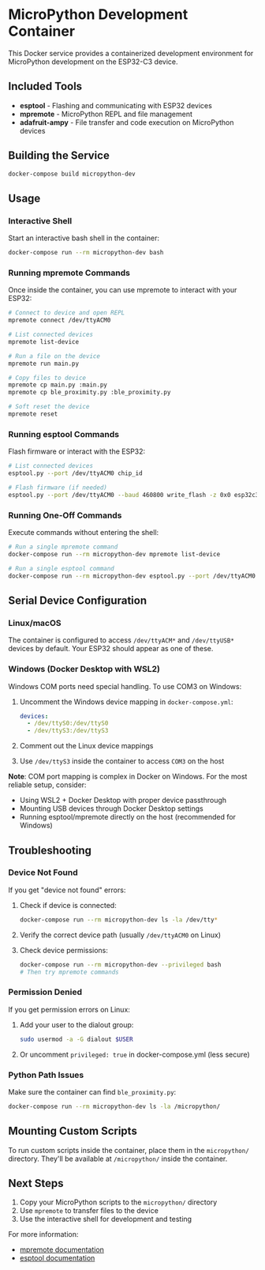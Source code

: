 # MicroPython Development Container

This Docker service provides a containerized development environment for MicroPython development on the ESP32-C3 device.

## Included Tools

- **esptool** - Flashing and communicating with ESP32 devices
- **mpremote** - MicroPython REPL and file management
- **adafruit-ampy** - File transfer and code execution on MicroPython devices

## Building the Service

```bash
docker-compose build micropython-dev
```

## Usage

### Interactive Shell

Start an interactive bash shell in the container:

```bash
docker-compose run --rm micropython-dev bash
```

### Running mpremote Commands

Once inside the container, you can use mpremote to interact with your ESP32:

```bash
# Connect to device and open REPL
mpremote connect /dev/ttyACM0

# List connected devices
mpremote list-device

# Run a file on the device
mpremote run main.py

# Copy files to device
mpremote cp main.py :main.py
mpremote cp ble_proximity.py :ble_proximity.py

# Soft reset the device
mpremote reset
```

### Running esptool Commands

Flash firmware or interact with the ESP32:

```bash
# List connected devices
esptool.py --port /dev/ttyACM0 chip_id

# Flash firmware (if needed)
esptool.py --port /dev/ttyACM0 --baud 460800 write_flash -z 0x0 esp32c3-20231226-v1.21.0.bin
```

### Running One-Off Commands

Execute commands without entering the shell:

```bash
# Run a single mpremote command
docker-compose run --rm micropython-dev mpremote list-device

# Run a single esptool command
docker-compose run --rm micropython-dev esptool.py --port /dev/ttyACM0 chip_id
```

## Serial Device Configuration

### Linux/macOS

The container is configured to access `/dev/ttyACM*` and `/dev/ttyUSB*` devices by default. Your ESP32 should appear as one of these.

### Windows (Docker Desktop with WSL2)

Windows COM ports need special handling. To use COM3 on Windows:

1. Uncomment the Windows device mapping in `docker-compose.yml`:
   ```yaml
   devices:
     - /dev/ttyS0:/dev/ttyS0
     - /dev/ttyS3:/dev/ttyS3
   ```

2. Comment out the Linux device mappings

3. Use `/dev/ttyS3` inside the container to access `COM3` on the host

**Note**: COM port mapping is complex in Docker on Windows. For the most reliable setup, consider:
- Using WSL2 + Docker Desktop with proper device passthrough
- Mounting USB devices through Docker Desktop settings
- Running esptool/mpremote directly on the host (recommended for Windows)

## Troubleshooting

### Device Not Found

If you get "device not found" errors:

1. Check if device is connected:
   ```bash
   docker-compose run --rm micropython-dev ls -la /dev/tty*
   ```

2. Verify the correct device path (usually `/dev/ttyACM0` on Linux)

3. Check device permissions:
   ```bash
   docker-compose run --rm micropython-dev --privileged bash
   # Then try mpremote commands
   ```

### Permission Denied

If you get permission errors on Linux:

1. Add your user to the dialout group:
   ```bash
   sudo usermod -a -G dialout $USER
   ```

2. Or uncomment `privileged: true` in docker-compose.yml (less secure)

### Python Path Issues

Make sure the container can find `ble_proximity.py`:

```bash
docker-compose run --rm micropython-dev ls -la /micropython/
```

## Mounting Custom Scripts

To run custom scripts inside the container, place them in the `micropython/` directory. They'll be available at `/micropython/` inside the container.

## Next Steps

1. Copy your MicroPython scripts to the `micropython/` directory
2. Use `mpremote` to transfer files to the device
3. Use the interactive shell for development and testing

For more information:
- [mpremote documentation](https://docs.micropython.org/en/latest/reference/mpremote.html)
- [esptool documentation](https://github.com/espressif/esptool)
